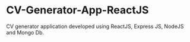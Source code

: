 # CV-Generator-App-ReactJS
CV generator application developed using ReactJS, Express JS, NodeJS and Mongo Db.
